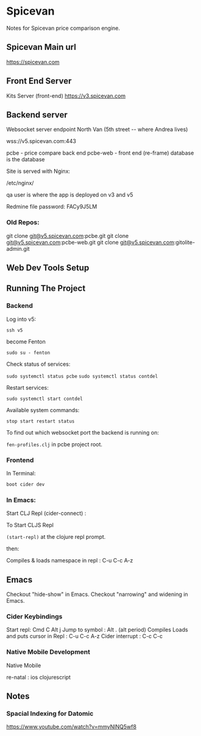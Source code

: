 # Spicevan

Notes for Spicevan price comparison engine.

##  Spicevan Main url
https://spicevan.com 

## Front End Server

Kits Server (front-end)
https://v3.spicevan.com

## Backend server 

Websocket server endpoint North Van (5th street -- where Andrea lives)

wss://v5.spicevan.com:443



pcbe - price compare back end
pcbe-web - front end (re-frame)
database is the database

Site is served with Nginx: 

/etc/nginx/

qa user is where the app is deployed on v3 and v5 

Redmine file password:
FACy9J5LM

### Old Repos:

git clone git@v5.spicevan.com:pcbe.git
git clone git@v5.spicevan.com:pcbe-web.git
git clone git@v5.spicevan.com:gitolite-admin.git

## Web Dev Tools Setup 


## Running The Project

### Backend

Log into v5:

`ssh v5`

become Fenton

`sudo su - fenton`

Check status of services:

`sudo systemctl status pcbe`
`sudo systemctl status contdel`

Restart services:

`sudo systemctl start contdel`

Available system commands:

`stop start restart status`

To find out which websocket port the backend is running on:

`fen-profiles.clj` in pcbe project root.
### Frontend 

In Terminal: 

``` clojure
boot cider dev
```

### In Emacs: 

Start CLJ Repl (cider-connect) : 

To Start CLJS Repl

`(start-repl)` at the clojure repl prompt.

then:

Compiles & loads namespace in repl : C-u C-c A-z

## Emacs

Checkout "hide-show" in Emacs.
Checkout "narrowing" and widening in Emacs.

### Cider Keybindings

Start repl: Cmd C Alt j
Jump to symbol : Alt . (alt period)
Compiles Loads and puts cursor in Repl : C-u C-c A-z
Cider interrupt : C-c C-c

### Native Mobile Development

Native Mobile

re-natal : ios clojurescript

## Notes

### Spacial Indexing for Datomic

https://www.youtube.com/watch?v=mmyNlNQ5wf8
